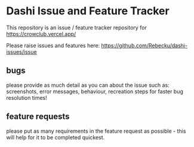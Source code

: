 # Dashi Issue and Feature Tracker

This repository is an issue / feature tracker repository for https://crowclub.vercel.app/

Please raise issues and features here: https://github.com/Rebecku/dashi-issues/issue

## bugs
please provide as much detail as you can about the issue such as: screenshots, error messages, behaviour, recreation steps for faster bug resolution times!

## feature requests
please put as many requirements in the feature request as possible - this will help for it to be completed quickest.
